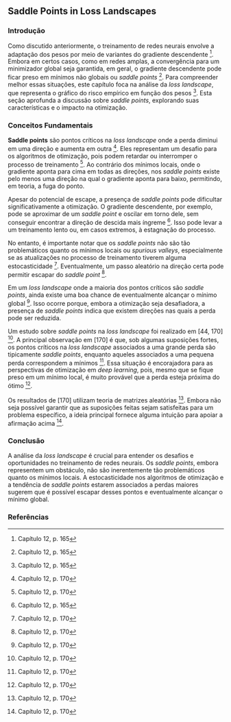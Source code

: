 ## Saddle Points in Loss Landscapes

### Introdução
Como discutido anteriormente, o treinamento de redes neurais envolve a adaptação dos pesos por meio de variantes do gradiente descendente [^1]. Embora em certos casos, como em redes amplas, a convergência para um minimizador global seja garantida, em geral, o gradiente descendente pode ficar preso em mínimos não globais ou *saddle points* [^1]. Para compreender melhor essas situações, este capítulo foca na análise da *loss landscape*, que representa o gráfico do risco empírico em função dos pesos [^1]. Esta seção aprofunda a discussão sobre *saddle points*, explorando suas características e o impacto na otimização.

### Conceitos Fundamentais

**Saddle points** são pontos críticos na *loss landscape* onde a perda diminui em uma direção e aumenta em outra [^6]. Eles representam um desafio para os algoritmos de otimização, pois podem retardar ou interromper o processo de treinamento [^6]. Ao contrário dos mínimos locais, onde o gradiente aponta para cima em todas as direções, nos *saddle points* existe pelo menos uma direção na qual o gradiente aponta para baixo, permitindo, em teoria, a fuga do ponto.

Apesar do potencial de escape, a presença de *saddle points* pode dificultar significativamente a otimização. O gradiente descendente, por exemplo, pode se aproximar de um *saddle point* e oscilar em torno dele, sem conseguir encontrar a direção de descida mais íngreme [^1]. Isso pode levar a um treinamento lento ou, em casos extremos, à estagnação do processo.

No entanto, é importante notar que os *saddle points* não são tão problemáticos quanto os mínimos locais ou *spurious valleys*, especialmente se as atualizações no processo de treinamento tiverem alguma estocasticidade [^6]. Eventualmente, um passo aleatório na direção certa pode permitir escapar do *saddle point* [^6].

Em um *loss landscape* onde a maioria dos pontos críticos são *saddle points*, ainda existe uma boa chance de eventualmente alcançar o mínimo global [^6]. Isso ocorre porque, embora a otimização seja desafiadora, a presença de *saddle points* indica que existem direções nas quais a perda pode ser reduzida.

Um estudo sobre *saddle points* na *loss landscape* foi realizado em [44, 170] [^6]. A principal observação em [170] é que, sob algumas suposições fortes, os pontos críticos na *loss landscape* associados a uma grande perda são tipicamente *saddle points*, enquanto aqueles associados a uma pequena perda correspondem a mínimos [^6]. Essa situação é encorajadora para as perspectivas de otimização em *deep learning*, pois, mesmo que se fique preso em um mínimo local, é muito provável que a perda esteja próxima do ótimo [^6].

Os resultados de [170] utilizam teoria de matrizes aleatórias [^6]. Embora não seja possível garantir que as suposições feitas sejam satisfeitas para um problema específico, a ideia principal fornece alguma intuição para apoiar a afirmação acima [^6].

### Conclusão

A análise da *loss landscape* é crucial para entender os desafios e oportunidades no treinamento de redes neurais. Os *saddle points*, embora representem um obstáculo, não são inerentemente tão problemáticos quanto os mínimos locais. A estocasticidade nos algoritmos de otimização e a tendência de *saddle points* estarem associados a perdas maiores sugerem que é possível escapar desses pontos e eventualmente alcançar o mínimo global.

### Referências
[^1]: Capítulo 12, p. 165
[^6]: Capítulo 12, p. 170

<!-- END -->